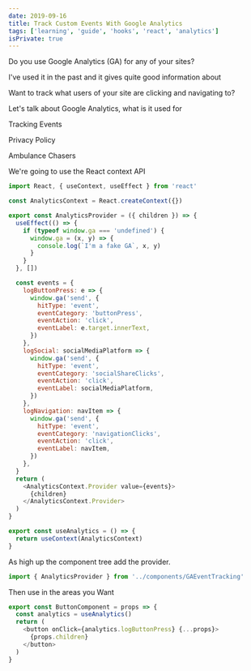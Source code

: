 ```yaml
---
date: 2019-09-16
title: Track Custom Events With Google Analytics
tags: ['learning', 'guide', 'hooks', 'react', 'analytics']
isPrivate: true
---
```


Do you use Google Analytics (GA) for any of your sites?

I've used it in the past and it gives quite good information about

Want to track what users of your site are clicking and navigating to?

Let's talk about Google Analytics, what is it used for

Tracking Events

Privacy Policy

Ambulance Chasers

We're going to use the React context API

```js
import React, { useContext, useEffect } from 'react'

const AnalyticsContext = React.createContext({})

export const AnalyticsProvider = ({ children }) => {
  useEffect(() => {
    if (typeof window.ga === 'undefined') {
      window.ga = (x, y) => {
        console.log(`I'm a fake GA`, x, y)
      }
    }
  }, [])

  const events = {
    logButtonPress: e => {
      window.ga('send', {
        hitType: 'event',
        eventCategory: 'buttonPress',
        eventAction: 'click',
        eventLabel: e.target.innerText,
      })
    },
    logSocial: socialMediaPlatform => {
      window.ga('send', {
        hitType: 'event',
        eventCategory: 'socialShareClicks',
        eventAction: 'click',
        eventLabel: socialMediaPlatform,
      })
    },
    logNavigation: navItem => {
      window.ga('send', {
        hitType: 'event',
        eventCategory: 'navigationClicks',
        eventAction: 'click',
        eventLabel: navItem,
      })
    },
  }
  return (
    <AnalyticsContext.Provider value={events}>
      {children}
    </AnalyticsContext.Provider>
  )
}

export const useAnalytics = () => {
  return useContext(AnalyticsContext)
}
```

As high up the component tree add the provider.

```js
import { AnalyticsProvider } from '../components/GAEventTracking'
```

Then use in the areas you Want

```js
export const ButtonComponent = props => {
  const analytics = useAnalytics()
  return (
    <button onClick={analytics.logButtonPress} {...props}>
      {props.children}
    </button>
  )
}
```
